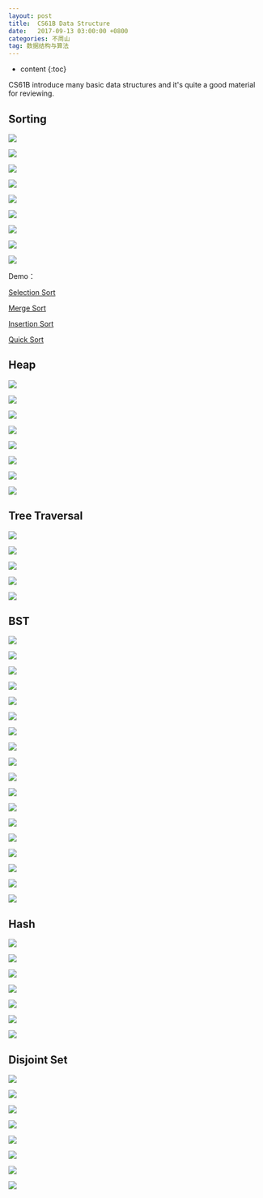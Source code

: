 ```yaml
---
layout: post
title:  CS61B Data Structure
date:   2017-09-13 03:00:00 +0800
categories: 不周山
tag: 数据结构与算法
---
```



* content
{:toc}


CS61B introduce many basic data structures and it's quite a good material for reviewing.


## Sorting

![](/images/CS61B/Sorting_Image[1].png)

![](/images/CS61B/Sorting_Image[2].png)

![](/images/CS61B/Sorting_Image[3].png)

![](/images/CS61B/Sorting_Image[4].png)

![](/images/CS61B/Sorting_Image[5].png)

![](/images/CS61B/Sorting_Image[6].png)

![](/images/CS61B/Sorting_Image[7].png)

![](/images/CS61B/Sorting_Image[8].png)

![](/images/CS61B/Sorting_Image[9].png)


Demo：

<a href="https://docs.google.com/presentation/d/1z1lCiLSVLKoyUOIFspy1vxyEbe329ntLAVDQP3xjmnU/edit?usp=sharing" target="_blank">Selection Sort</a>

<a href="https://docs.google.com/presentation/d/1h-gS13kKWSKd_5gt2FPXLYigFY4jf5rBkNFl3qZzRRw/edit?usp=sharing" target="_blank">Merge Sort</a>

<a href="https://docs.google.com/presentation/d/10b9aRqpGJu8pUk8OpfqUIEEm8ou-zmmC7b_BE5wgNg0/edit?usp=sharing" target="_blank">Insertion Sort</a>

<a href="https://docs.google.com/presentation/d/1QjAs-zx1i0_XWlLqsKtexb-iueao9jNLkN-gW9QxAD0/pub?start=false&loop=false&delayms=3000&slide=id.g463de7561_042" target="_blank">Quick Sort</a>


## Heap
![](/images/CS61B/Heap_Image[1].png)

![](/images/CS61B/Heap_Image[2].png)

![](/images/CS61B/Heap_Image[3].png)

![](/images/CS61B/Heap_Image[4].png)

![](/images/CS61B/Heap_Image[5].png)

![](/images/CS61B/Heap_Image[6].png)

![](/images/CS61B/Heap_Image[7].png)

![](/images/CS61B/Heap_Image[8].png)

## Tree Traversal

![](/images/CS61B/Tree_Traversal_Image[1].png)

![](/images/CS61B/Tree_Traversal_Image[2].png)

![](/images/CS61B/Tree_Traversal_Image[3].png)

![](/images/CS61B/Tree_Traversal_Image[4].png)

![](/images/CS61B/Tree_Traversal_Image[5].png)

## BST
![](/images/CS61B/BST_Image[1].png)

![](/images/CS61B/BST_Image[2].png)

![](/images/CS61B/BST_Image[3].png)

![](/images/CS61B/BST_Image[4].png)

![](/images/CS61B/BST_Image[5].png)

![](/images/CS61B/BST_Image[6].png)

![](/images/CS61B/BST_Image[7].png)

![](/images/CS61B/BST_Image[8].png)

![](/images/CS61B/BST_Image[9].png)

![](/images/CS61B/BST_Image[10].png)

![](/images/CS61B/BST_Image[11].png)

![](/images/CS61B/BST_Image[12].png)

![](/images/CS61B/BST_Image[13].png)

![](/images/CS61B/BST_Image[14].png)

![](/images/CS61B/BST_Image[15].png)

![](/images/CS61B/BST_Image[16].png)

![](/images/CS61B/BST_Image[17].png)

![](/images/CS61B/BST_Image[18].png)

## Hash
![](/images/CS61B/Hash_Image[1].png)

![](/images/CS61B/Hash_Image[2].png)

![](/images/CS61B/Hash_Image[3].png)

![](/images/CS61B/Hash_Image[4].png)

![](/images/CS61B/Hash_Image[5].png)

![](/images/CS61B/Hash_Image[6].png)

![](/images/CS61B/Hash_Image[7].png)

## Disjoint Set
![](/images/CS61B/Disjoint_Sets_Image[1].png)

![](/images/CS61B/Disjoint_Sets_Image[2].png)

![](/images/CS61B/Disjoint_Sets_Image[3].png)

![](/images/CS61B/Disjoint_Sets_Image[4].png)

![](/images/CS61B/Disjoint_Sets_Image[5].png)

![](/images/CS61B/Disjoint_Sets_Image[6].png)

![](/images/CS61B/Disjoint_Sets_Image[7].png)

![](/images/CS61B/Disjoint_Sets_Image[8].png)
